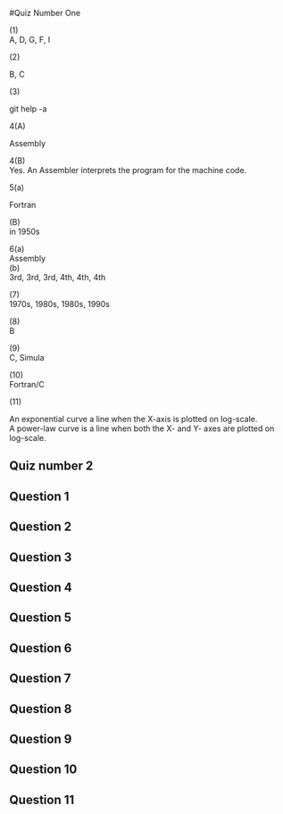 #Quiz Number One

(1)  
A, D, G, F, I

(2)

B, C

(3)

git help -a

4(A)

Assembly

4(B)  
Yes. An Assembler interprets the program for the machine code.

5(a)

Fortran

(B)  
in 1950s

6(a)  
Assembly  
(b)  
3rd, 3rd, 3rd, 4th, 4th, 4th

(7)  
1970s, 1980s, 1980s, 1990s

(8)  
B

(9)  
C, Simula

(10)  
Fortran/C

(11)

An exponential curve a line when the X-axis is plotted on log-scale.  
A power-law curve is a line when both the X- and Y- axes are plotted on log-scale.

## Quiz number 2

## Question 1

## Question 2

## Question 3

## Question 4

## Question 5

## Question 6

## Question 7

## Question 8

## Question 9

## Question 10

## Question 11
